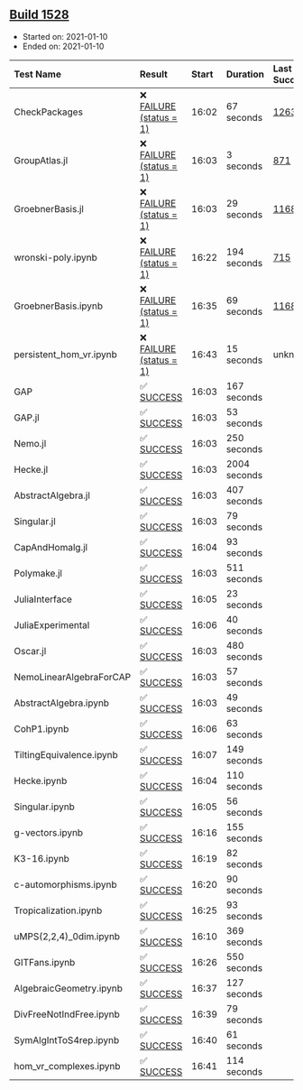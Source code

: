 ## [Build 1528](https://oscarci.mathematik.uni-kl.de/job/oscar-stable/1528/)

* Started on: 2021-01-10
* Ended on: 2021-01-10

| Test Name    | Result | Start | Duration | Last Success | First Failure |
|:-------------|:-------|:------|:---------|:-------------|:--------------|
| CheckPackages | ❌ [FAILURE (status = 1)](https://oscarci.mathematik.uni-kl.de/job/oscar-stable/1528/artifact/logs/build-1528/CheckPackages.log) | 16:02 | 67 seconds | [1263](https://oscarci.mathematik.uni-kl.de/job/oscar-stable/1263/) | [1264](https://oscarci.mathematik.uni-kl.de/job/oscar-stable/1264/) |
| GroupAtlas.jl | ❌ [FAILURE (status = 1)](https://oscarci.mathematik.uni-kl.de/job/oscar-stable/1528/artifact/logs/build-1528/GroupAtlas.jl.log) | 16:03 | 3 seconds | [871](https://oscarci.mathematik.uni-kl.de/job/oscar-stable/871/) | [872](https://oscarci.mathematik.uni-kl.de/job/oscar-stable/872/) |
| GroebnerBasis.jl | ❌ [FAILURE (status = 1)](https://oscarci.mathematik.uni-kl.de/job/oscar-stable/1528/artifact/logs/build-1528/GroebnerBasis.jl.log) | 16:03 | 29 seconds | [1168](https://oscarci.mathematik.uni-kl.de/job/oscar-stable/1168/) | [1169](https://oscarci.mathematik.uni-kl.de/job/oscar-stable/1169/) |
| wronski-poly.ipynb | ❌ [FAILURE (status = 1)](https://oscarci.mathematik.uni-kl.de/job/oscar-stable/1528/artifact/logs/build-1528/wronski-poly.ipynb.log) | 16:22 | 194 seconds | [715](https://oscarci.mathematik.uni-kl.de/job/oscar-stable/715/) | [716](https://oscarci.mathematik.uni-kl.de/job/oscar-stable/716/) |
| GroebnerBasis.ipynb | ❌ [FAILURE (status = 1)](https://oscarci.mathematik.uni-kl.de/job/oscar-stable/1528/artifact/logs/build-1528/GroebnerBasis.ipynb.log) | 16:35 | 69 seconds | [1168](https://oscarci.mathematik.uni-kl.de/job/oscar-stable/1168/) | [1169](https://oscarci.mathematik.uni-kl.de/job/oscar-stable/1169/) |
| persistent_hom_vr.ipynb | ❌ [FAILURE (status = 1)](https://oscarci.mathematik.uni-kl.de/job/oscar-stable/1528/artifact/logs/build-1528/persistent_hom_vr.ipynb.log) | 16:43 | 15 seconds | unknown | unknown |
| GAP | ✅ [SUCCESS](https://oscarci.mathematik.uni-kl.de/job/oscar-stable/1528/artifact/logs/build-1528/GAP.log) | 16:03 | 167 seconds |  |  |
| GAP.jl | ✅ [SUCCESS](https://oscarci.mathematik.uni-kl.de/job/oscar-stable/1528/artifact/logs/build-1528/GAP.jl.log) | 16:03 | 53 seconds |  |  |
| Nemo.jl | ✅ [SUCCESS](https://oscarci.mathematik.uni-kl.de/job/oscar-stable/1528/artifact/logs/build-1528/Nemo.jl.log) | 16:03 | 250 seconds |  |  |
| Hecke.jl | ✅ [SUCCESS](https://oscarci.mathematik.uni-kl.de/job/oscar-stable/1528/artifact/logs/build-1528/Hecke.jl.log) | 16:03 | 2004 seconds |  |  |
| AbstractAlgebra.jl | ✅ [SUCCESS](https://oscarci.mathematik.uni-kl.de/job/oscar-stable/1528/artifact/logs/build-1528/AbstractAlgebra.jl.log) | 16:03 | 407 seconds |  |  |
| Singular.jl | ✅ [SUCCESS](https://oscarci.mathematik.uni-kl.de/job/oscar-stable/1528/artifact/logs/build-1528/Singular.jl.log) | 16:03 | 79 seconds |  |  |
| CapAndHomalg.jl | ✅ [SUCCESS](https://oscarci.mathematik.uni-kl.de/job/oscar-stable/1528/artifact/logs/build-1528/CapAndHomalg.jl.log) | 16:04 | 93 seconds |  |  |
| Polymake.jl | ✅ [SUCCESS](https://oscarci.mathematik.uni-kl.de/job/oscar-stable/1528/artifact/logs/build-1528/Polymake.jl.log) | 16:03 | 511 seconds |  |  |
| JuliaInterface | ✅ [SUCCESS](https://oscarci.mathematik.uni-kl.de/job/oscar-stable/1528/artifact/logs/build-1528/JuliaInterface.log) | 16:05 | 23 seconds |  |  |
| JuliaExperimental | ✅ [SUCCESS](https://oscarci.mathematik.uni-kl.de/job/oscar-stable/1528/artifact/logs/build-1528/JuliaExperimental.log) | 16:06 | 40 seconds |  |  |
| Oscar.jl | ✅ [SUCCESS](https://oscarci.mathematik.uni-kl.de/job/oscar-stable/1528/artifact/logs/build-1528/Oscar.jl.log) | 16:03 | 480 seconds |  |  |
| NemoLinearAlgebraForCAP | ✅ [SUCCESS](https://oscarci.mathematik.uni-kl.de/job/oscar-stable/1528/artifact/logs/build-1528/NemoLinearAlgebraForCAP.log) | 16:03 | 57 seconds |  |  |
| AbstractAlgebra.ipynb | ✅ [SUCCESS](https://oscarci.mathematik.uni-kl.de/job/oscar-stable/1528/artifact/logs/build-1528/AbstractAlgebra.ipynb.log) | 16:03 | 49 seconds |  |  |
| CohP1.ipynb | ✅ [SUCCESS](https://oscarci.mathematik.uni-kl.de/job/oscar-stable/1528/artifact/logs/build-1528/CohP1.ipynb.log) | 16:06 | 63 seconds |  |  |
| TiltingEquivalence.ipynb | ✅ [SUCCESS](https://oscarci.mathematik.uni-kl.de/job/oscar-stable/1528/artifact/logs/build-1528/TiltingEquivalence.ipynb.log) | 16:07 | 149 seconds |  |  |
| Hecke.ipynb | ✅ [SUCCESS](https://oscarci.mathematik.uni-kl.de/job/oscar-stable/1528/artifact/logs/build-1528/Hecke.ipynb.log) | 16:04 | 110 seconds |  |  |
| Singular.ipynb | ✅ [SUCCESS](https://oscarci.mathematik.uni-kl.de/job/oscar-stable/1528/artifact/logs/build-1528/Singular.ipynb.log) | 16:05 | 56 seconds |  |  |
| g-vectors.ipynb | ✅ [SUCCESS](https://oscarci.mathematik.uni-kl.de/job/oscar-stable/1528/artifact/logs/build-1528/g-vectors.ipynb.log) | 16:16 | 155 seconds |  |  |
| K3-16.ipynb | ✅ [SUCCESS](https://oscarci.mathematik.uni-kl.de/job/oscar-stable/1528/artifact/logs/build-1528/K3-16.ipynb.log) | 16:19 | 82 seconds |  |  |
| c-automorphisms.ipynb | ✅ [SUCCESS](https://oscarci.mathematik.uni-kl.de/job/oscar-stable/1528/artifact/logs/build-1528/c-automorphisms.ipynb.log) | 16:20 | 90 seconds |  |  |
| Tropicalization.ipynb | ✅ [SUCCESS](https://oscarci.mathematik.uni-kl.de/job/oscar-stable/1528/artifact/logs/build-1528/Tropicalization.ipynb.log) | 16:25 | 93 seconds |  |  |
| uMPS(2,2,4)_0dim.ipynb | ✅ [SUCCESS](https://oscarci.mathematik.uni-kl.de/job/oscar-stable/1528/artifact/logs/build-1528/uMPS-2-2-4-_0dim.ipynb.log) | 16:10 | 369 seconds |  |  |
| GITFans.ipynb | ✅ [SUCCESS](https://oscarci.mathematik.uni-kl.de/job/oscar-stable/1528/artifact/logs/build-1528/GITFans.ipynb.log) | 16:26 | 550 seconds |  |  |
| AlgebraicGeometry.ipynb | ✅ [SUCCESS](https://oscarci.mathematik.uni-kl.de/job/oscar-stable/1528/artifact/logs/build-1528/AlgebraicGeometry.ipynb.log) | 16:37 | 127 seconds |  |  |
| DivFreeNotIndFree.ipynb | ✅ [SUCCESS](https://oscarci.mathematik.uni-kl.de/job/oscar-stable/1528/artifact/logs/build-1528/DivFreeNotIndFree.ipynb.log) | 16:39 | 79 seconds |  |  |
| SymAlgIntToS4rep.ipynb | ✅ [SUCCESS](https://oscarci.mathematik.uni-kl.de/job/oscar-stable/1528/artifact/logs/build-1528/SymAlgIntToS4rep.ipynb.log) | 16:40 | 61 seconds |  |  |
| hom_vr_complexes.ipynb | ✅ [SUCCESS](https://oscarci.mathematik.uni-kl.de/job/oscar-stable/1528/artifact/logs/build-1528/hom_vr_complexes.ipynb.log) | 16:41 | 114 seconds |  |  |
